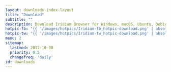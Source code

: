 ```yaml
---
layout: downloads-index-layout
title: "Download"
subtitle: ""
description: Download Iridium Browser for Windows, macOS, Ubuntu, Debian, Mint, OpenSUSE, Fedora, Red Hat Enterprise Linux 7 CentOS
hotpic-fb: "{{ '/images/hotpics/Iridium-fb_hotpic-download.png' | absolute_url }}"
hotpic-tw: "{{ '/images/hotpics/Iridium-tw_hotpic-download.png' | absolute_url }}"
menu: 2
sitemap:
  lastmod: 2017-10-30
  priority: 0.5
  changefreq: 'daily'
id: downloads
---
```


<script type="application/ld+json">
[
	{
		"@context": "http://schema.org/",
		"@type": "SoftwareApplication",
		"name": "{{ site.title }}",
		"url": "{{ site.url }}",
		"downloadUrl": "{{ '/downloads/' | absolute_url }}",
		"description": "{{ site.description }}",
		"applicationCategory": "Browser",
		"operatingSystem": "Windows, macOS, Ubuntu, Debian, openSUSE, Fedora, Red Hat Enterprise Linux, CentOS",
		"aggregateRating": {
			"@type": "AggregateRating",
			"bestRating": "100",
			"ratingCount": "421",
			"ratingValue": "87"
		},
		"image": {
			"@type": "ImageObject",
			"height": "200",
			"width": "200",
			"contentUrl": "{{ site.hotpic | absolute_url }}",
			"url": "{{ absolute_url }}"
		},
		"offers": {
		"@type": "Offer",
		"priceCurrency": "EUR",
		"price": "0.00"		
		}
	},
	{ 
		"@context": "http://schema.org",
		"@type": "Product",
		"aggregateRating": {
			"@type": "AggregateRating",
			"bestRating": "100",
			"ratingCount": "421",
			"ratingValue": "87"
		},
		"name": "{{ site.title }}",
		"url": "{{ site.url | append: site.baseurl}}",
		"description": "{{ site.description }}",
		"image": {
			"@type": "ImageObject",
			"height": "200",
			"width": "200",
			"contentUrl": "{{ site.hotpic | absolute_url }}",
			"url": "{{ absolute_url }}"
		},
		"offers": {
			"@type": "Offer",
			"priceCurrency": "EUR",
			"price": "0.00"		
		}
	}
]
</script>
